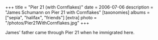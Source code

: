 +++
title = "Pier 21 (with Cornflakes)"
date = 2006-07-06
description = "James Schumann on Pier 21 with Cornflakes"
[taxonomies]
albums = ["sepia", "halifax", "friends"]
[extra]
photo = "/photos/Pier21WithCornflakes.jpg"
+++

James' father came through Pier 21 when he immigrated here.
